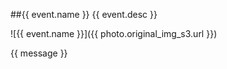 ##{{ event.name }}
{{ event.desc }}

![{{ event.name }}]({{ photo.original_img_s3.url }})

{{ message }}